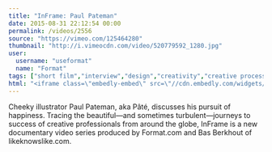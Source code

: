 ```yaml
---
title: "InFrame: Paul Pateman"
date: 2015-08-31 22:12:54 00:00
permalink: /videos/2556
source: "https://vimeo.com/125464280"
thumbnail: "http://i.vimeocdn.com/video/520779592_1280.jpg"
user:
  username: "useformat"
  name: "Format"
tags: ["short film","interview","design","creativity","creative process","short documentary","illustration","short video"]
html: "<iframe class=\"embedly-embed\" src=\"//cdn.embedly.com/widgets/media.html?src=https%3A%2F%2Fplayer.vimeo.com%2Fvideo%2F125464280&wmode=transparent&url=https%3A%2F%2Fvimeo.com%2F125464280&image=http%3A%2F%2Fi.vimeocdn.com%2Fvideo%2F520779592_1280.jpg&key=daaebf4d9cdd46779200162d0ca86e20&type=text%2Fhtml&schema=vimeo\" width=\"1888\" height=\"1062\" scrolling=\"no\" frameborder=\"0\" allowfullscreen></iframe>"
---
```


Cheeky illustrator Paul Pateman, aka Pâté, discusses his pursuit of happiness. Tracing the beautiful—and sometimes turbulent—journeys to success of creative professionals from around the globe, InFrame is a new documentary video series produced by Format.com and Bas Berkhout of likeknowslike.com.